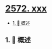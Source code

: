 # [2572. xxx](https://github.com/Tdahuyou/TNotes.leetcode/tree/main/notes/2572.%20xxx)

<!-- region:toc -->

- [1. 📝 概述](#1--概述)

<!-- endregion:toc -->

## 1. 📝 概述
